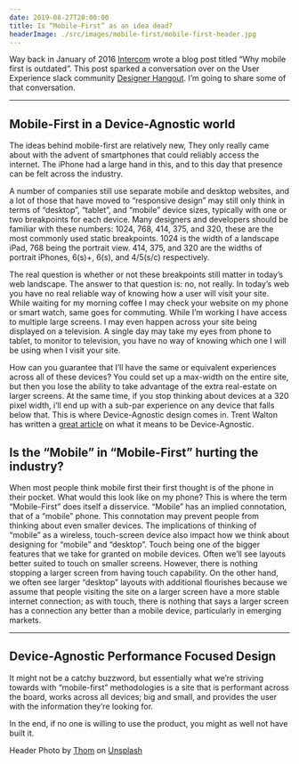 ```yaml
---
date: 2019-08-27T20:00:00
title: Is “Mobile-First” as an idea dead?
headerImage: ./src/images/mobile-first/mobile-first-header.jpg
---
```


Way back in January of 2016 [Intercom](https://medium.com/intercom-inside/why-mobile-first-is-outdated-f10a3dc357bd#.o5z9a3npb) wrote a blog post titled “Why mobile first is outdated”. This post sparked a conversation over on the User Experience slack community [Designer Hangout](http://designerhangout.co/). I’m going to share some of that conversation.

<hr/>

## Mobile-First in a Device-Agnostic world

The ideas behind mobile-first are relatively new, They only really came about with the advent of smartphones that could reliably access the internet. The iPhone had a large hand in this, and to this day that presence can be felt across the industry.

A number of companies still use separate mobile and desktop websites, and a lot of those that have moved to “responsive design” may still only think in terms of “desktop”, “tablet”, and “mobile” device sizes, typically with one or two breakpoints for each device. Many designers and developers should be familiar with these numbers: 1024, 768, 414, 375, and 320, these are the most commonly used static breakpoints. 1024 is the width of a landscape iPad, 768 being the portrait view. 414, 375, and 320 are the widths of portrait iPhones, 6(s)+, 6(s), and 4/5(s/c) respectively.

The real question is whether or not these breakpoints still matter in today’s web landscape. The answer to that question is: no, not really. In today’s web you have no real reliable way of knowing how a user will visit your site. While waiting for my morning coffee I may check your website on my phone or smart watch, same goes for commuting. While I’m working I have access to multiple large screens. I may even happen across your site being displayed on a television. A single day may take my eyes from phone to tablet, to monitor to television, you have no way of knowing which one I will be using when I visit your site.

How can you guarantee that I’ll have the same or equivalent experiences across all of these devices? You could set up a max-width on the entire site, but then you lose the ability to take advantage of the extra real-estate on larger screens. At the same time, if you stop thinking about devices at a 320 pixel width, i’ll end up with a sub-par experience on any device that falls below that. This is where Device-Agnostic design comes in. Trent Walton has written a [great article](http://trentwalton.com/2014/03/10/device-agnostic/) on what it means to be Device-Agnostic.

## Is the “Mobile” in “Mobile-First” hurting the industry?

When most people think mobile first their first thought is of the phone in their pocket. What would this look like on my phone? This is where the term “Mobile-First” does itself a disservice. “Mobile” has an implied connotation, that of a “mobile” phone. This connotation may prevent people from thinking about even smaller devices. The implications of thinking of “mobile” as a wireless, touch-screen device also impact how we think about designing for “mobile” and “desktop”. Touch being one of the bigger features that we take for granted on mobile devices. Often we’ll see layouts better suited to touch on smaller screens. However, there is nothing stopping a larger screen from having touch capability. On the other hand, we often see larger “desktop” layouts with additional flourishes because we assume that people visiting the site on a larger screen have a more stable internet connection; as with touch, there is nothing that says a larger screen has a connection any better than a mobile device, particularly in emerging markets.

<hr/>

## Device-Agnostic Performance Focused Design

It might not be a catchy buzzword, but essentially what we’re striving towards with “mobile-first” methodologies is a site that is performant across the board, works across all devices; big and small, and provides the user with the information they’re looking for.

In the end, if no one is willing to use the product, you might as well not have built it.

Header Photo by [Thom](https://unsplash.com/@thomweerd?utm_source=unsplash&utm_medium=referral&utm_content=creditCopyText) on [Unsplash](https://unsplash.com/search/photos/broken-cellphone?utm_source=unsplash&utm_medium=referral&utm_content=creditCopyText)